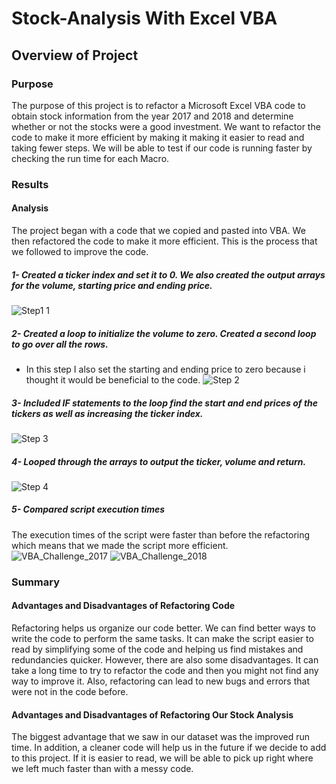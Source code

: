 # Stock-Analysis With Excel VBA
## Overview of Project
### Purpose
The purpose of this project is to refactor a Microsoft Excel VBA code to obtain stock information from the year 2017 and 2018 and determine whether or not the stocks were a good investment. We want to refactor the code to make it more efficient by making it making it easier to read and taking fewer steps. We will be able to test if our code is running faster by checking the run time for each Macro.
### Results
#### Analysis
The project began with a code that we copied and pasted into VBA. We then refactored the code to make it more efficient. This is the process that we followed to improve the code.
##### 1- Created a ticker index and set it to 0. We also created the output arrays for the volume, starting price and ending price.
![Step1 1](https://user-images.githubusercontent.com/116690861/201403978-50fdf6df-5b42-4cda-8b0c-3cda3cee10b8.png)

##### 2- Created a loop to initialize the volume to zero. Created a second loop to go over all the rows. 
- In this step I also set the starting and ending price to zero because i thought it would be beneficial to the code.
![Step 2](https://user-images.githubusercontent.com/116690861/201404461-c119bca4-540c-4e31-b4f9-c6723b61465a.png)

##### 3- Included IF statements to the loop find the start and end prices of the tickers as well as increasing the ticker index.
![Step 3](https://user-images.githubusercontent.com/116690861/201406012-01b70485-04a3-493b-a4e9-b2be87dcfca2.png)

##### 4- Looped through the arrays to output the ticker, volume and return.
![Step 4](https://user-images.githubusercontent.com/116690861/201408167-ced80465-5756-4564-8660-7b24e6fa274a.png)

##### 5- Compared script execution times
The execution times of the script were faster than before the refactoring which means that we made the script more efficient.
![VBA_Challenge_2017](https://user-images.githubusercontent.com/116690861/201409057-6dfe1e06-7e20-4ac8-9740-2f8489f3ebbf.png)
![VBA_Challenge_2018](https://user-images.githubusercontent.com/116690861/201409107-e0e56f67-f80d-4067-afe8-bc9105d07cf3.png)

### Summary
#### Advantages and Disadvantages of Refactoring Code
Refactoring helps us organize our code better. We can find better ways to write the code to perform the same tasks. It can make the script easier to read by simplifying some of the code and helping us find mistakes and redundancies quicker. However, there are also some disadvantages. It can take a long time to try to refactor the code and then you might not find any way to improve it. Also, refactoring can lead to new bugs and errors that were not in the code before. 

#### Advantages and Disadvantages of Refactoring Our Stock Analysis
The biggest advantage that we saw in our dataset was the improved run time. In addition, a cleaner code will help us in the future if we decide to add to this project. If it is easier to read, we will be able to pick up right where we left much faster than with a messy code.
